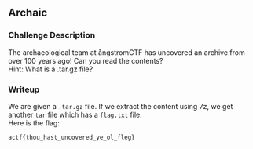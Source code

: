 ## Archaic

### Challenge Description

The archaeological team at ångstromCTF has uncovered an archive from over 100 years ago! Can you read the contents?  
Hint: What is a .tar.gz file?  


### Writeup

We are given a `.tar.gz` file. If we extract the content using 7z, we get another `tar` file which has a `flag.txt` file.  
Here is the flag:  
```
actf{thou_hast_uncovered_ye_ol_fleg}
```